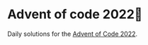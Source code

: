 <!-- With Advent emojis -->
# Advent of code 2022🎅 

Daily solutions for the [Advent of Code 2022](https://adventofcode.com/2022).